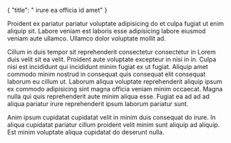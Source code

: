 {
  "title": " irure ea officia id amet"
}

Proident ex pariatur pariatur voluptate adipisicing do et culpa fugiat ut enim aliquip sit. Labore veniam est laboris esse adipisicing labore eiusmod veniam aute ullamco. Ullamco dolor voluptate mollit ad.

Cillum in duis tempor sit reprehenderit consectetur consectetur in Lorem duis velit sit ea velit. Proident aute voluptate excepteur in nisi in in. Culpa nisi est incididunt qui incididunt minim fugiat ex ut fugiat. Aliquip amet commodo minim nostrud in consequat quis consequat elit consequat laborum eu cillum ut. Laborum aliqua voluptate reprehenderit aliquip ipsum ex commodo adipisicing sint magna officia veniam minim occaecat. Magna nulla qui quis reprehenderit aute minim aliqua esse. Fugiat ea ad ad ad aliqua pariatur irure reprehenderit ipsum laborum pariatur sunt.

Anim ipsum cupidatat cupidatat velit in minim duis consequat do irure. In aliqua cupidatat pariatur cillum proident velit minim sunt aliquip ad aliquip. Est minim voluptate aliqua cupidatat do deserunt nulla.
